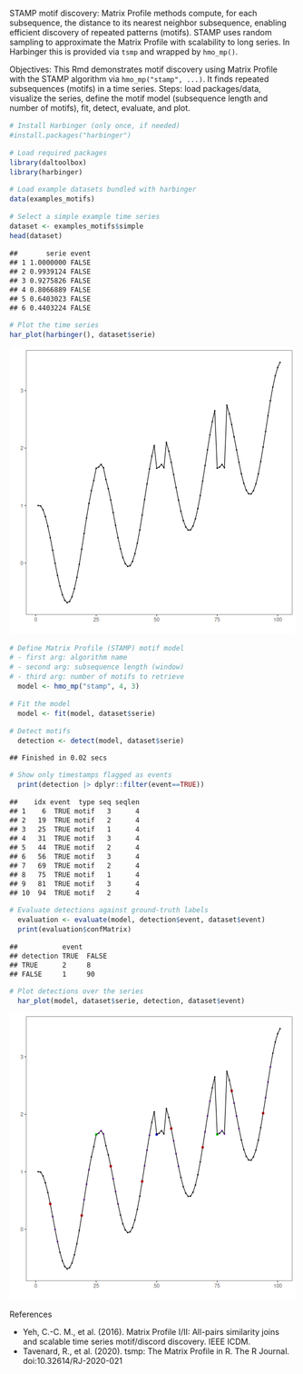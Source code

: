STAMP motif discovery: Matrix Profile methods compute, for each subsequence, the distance to its nearest neighbor subsequence, enabling efficient discovery of repeated patterns (motifs). STAMP uses random sampling to approximate the Matrix Profile with scalability to long series. In Harbinger this is provided via `tsmp` and wrapped by `hmo_mp()`.

Objectives: This Rmd demonstrates motif discovery using Matrix Profile with the STAMP algorithm via `hmo_mp("stamp", ...)`. It finds repeated subsequences (motifs) in a time series. Steps: load packages/data, visualize the series, define the motif model (subsequence length and number of motifs), fit, detect, evaluate, and plot.


``` r
# Install Harbinger (only once, if needed)
#install.packages("harbinger")
```


``` r
# Load required packages
library(daltoolbox)
library(harbinger) 
```


``` r
# Load example datasets bundled with harbinger
data(examples_motifs)
```


``` r
# Select a simple example time series
dataset <- examples_motifs$simple
head(dataset)
```

```
##       serie event
## 1 1.0000000 FALSE
## 2 0.9939124 FALSE
## 3 0.9275826 FALSE
## 4 0.8066889 FALSE
## 5 0.6403023 FALSE
## 6 0.4403224 FALSE
```


``` r
# Plot the time series
har_plot(harbinger(), dataset$serie)
```

![plot of chunk unnamed-chunk-5](fig/hmo_mp_stamp/unnamed-chunk-5-1.png)


``` r
# Define Matrix Profile (STAMP) motif model
# - first arg: algorithm name
# - second arg: subsequence length (window)
# - third arg: number of motifs to retrieve
  model <- hmo_mp("stamp", 4, 3)
```


``` r
# Fit the model
  model <- fit(model, dataset$serie)
```


``` r
# Detect motifs
  detection <- detect(model, dataset$serie)
```

```
## Finished in 0.02 secs
```


``` r
# Show only timestamps flagged as events
  print(detection |> dplyr::filter(event==TRUE))
```

```
##    idx event  type seq seqlen
## 1    6  TRUE motif   3      4
## 2   19  TRUE motif   2      4
## 3   25  TRUE motif   1      4
## 4   31  TRUE motif   3      4
## 5   44  TRUE motif   2      4
## 6   56  TRUE motif   3      4
## 7   69  TRUE motif   2      4
## 8   75  TRUE motif   1      4
## 9   81  TRUE motif   3      4
## 10  94  TRUE motif   2      4
```


``` r
# Evaluate detections against ground-truth labels
  evaluation <- evaluate(model, detection$event, dataset$event)
  print(evaluation$confMatrix)
```

```
##           event      
## detection TRUE  FALSE
## TRUE      2     8    
## FALSE     1     90
```


``` r
# Plot detections over the series
  har_plot(model, dataset$serie, detection, dataset$event)
```

![plot of chunk unnamed-chunk-11](fig/hmo_mp_stamp/unnamed-chunk-11-1.png)

References 
- Yeh, C.-C. M., et al. (2016). Matrix Profile I/II: All-pairs similarity joins and scalable time series motif/discord discovery. IEEE ICDM.
- Tavenard, R., et al. (2020). tsmp: The Matrix Profile in R. The R Journal. doi:10.32614/RJ-2020-021
